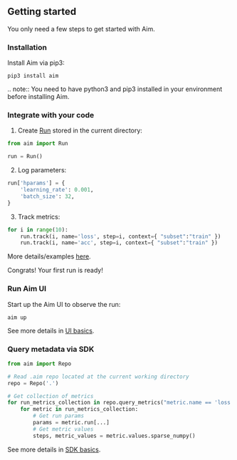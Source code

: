 ## Getting started

You only need a few steps to get started with Aim.

### Installation

Install Aim via pip3:

```shell
pip3 install aim
```

.. note::
   You need to have python3 and pip3 installed in your environment before installing Aim.

### Integrate with your code

1. Create [Run](./SDK_basics.html#create-a-run) stored in the current directory:

```python
from aim import Run

run = Run()
```

2. Log parameters:

```python
run['hparams'] = {
    'learning_rate': 0.001,
    'batch_size': 32,
}
```

3. Track metrics:

```python
for i in range(10):
    run.track(i, name='loss', step=i, context={ "subset":"train" })
    run.track(i, name='acc', step=i, context={ "subset":"train" })
```

More details/examples [here](./SDK_basics.html#track-params-and-metrics-with-run).

Congrats! Your first run is ready!

### Run Aim UI

Start up the Aim UI to observe the run:

```shell
aim up
```

See more details in [UI basics](./UI_basics.html).

### Query metadata via SDK

```python
from aim import Repo

# Read .aim repo located at the current working directory
repo = Repo('.')

# Get collection of metrics
for run_metrics_collection in repo.query_metrics("metric.name == 'loss'").iter_runs():
    for metric in run_metrics_collection:
        # Get run params
        params = metric.run[...]
        # Get metric values
        steps, metric_values = metric.values.sparse_numpy()
```

See more details in [SDK basics](./SDK_basics.html).
